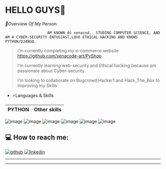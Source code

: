 # HELLO GUYS👋

*🎤Overview Of My Person.*
                       
                       
                       AM KNOWN AS xenacod,  STUDING COMPUTER SCIENCE, AND AM A CYBER-SECURITY ENTUSIAST,LOVE ETHICAL HACKING AND KNOWS PYTHON/DJANGO.
>                       
>
>

>I’m currently completing my e-commerce website https://github.com/xenacode-art/PyShop
>
>
>I’m currently learning  web-security and Ethical hacking because am passionate about Cyber-security.
>
>I’m looking to collaborate on Bugcrowd,Hacker1 and Hack_The_Box to Improving my Skills  





- ⚡Languages & Skills

PYTHON       |     Other skills  |  
------------ | -------------  |
 ![image](https://user-images.githubusercontent.com/67270054/122796356-34ffeb00-d2b6-11eb-8588-6ea5d480de1e.png)
 ![image](https://user-images.githubusercontent.com/67270054/122796140-f5d19a00-d2b5-11eb-83e2-edf04ddcf9c4.png)
 ![image](https://user-images.githubusercontent.com/67270054/122732950-a454eb00-d274-11eb-8170-8612f5dbfabd.png)
 ![image](https://user-images.githubusercontent.com/67270054/122735145-ab7cf880-d276-11eb-9908-885e672f0b41.png)
 ![image](https://user-images.githubusercontent.com/67270054/122804054-4e596500-d2bf-11eb-800c-362c63adec3a.png)
 ![image](https://user-images.githubusercontent.com/67270054/122803819-09353300-d2bf-11eb-89e1-7272622373b8.png)



         
         
         


💻 How to reach me:
---
[![github](https://cloud.githubusercontent.com/assets/17016297/18839843/0e06a67a-83d2-11e6-993a-b35a182500e0.png)][1]
[![linkedin](https://cloud.githubusercontent.com/assets/17016297/18839848/0fc7e74e-83d2-11e6-8c6a-277fc9d6e067.png)][2]

---
[1]: http://www.github.com/xenacode-art
[2]: https://www.linkedin.com/in/eric-obinna
[3]: https://www.instagram.com/xenacod_


---

